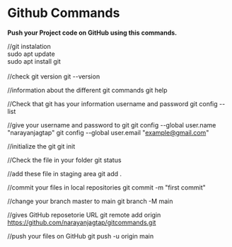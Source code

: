 
# Github Commands


<b>Push your Project code on GitHub using this commands.</b>

//git instalation <br>
sudo apt update <br>
sudo apt install git
<br><br>
//check git version
git --version

//information about the different git commands
git help

//Check that git has your information username and password
git config --list

//give your username and password to git
git config --global user.name "narayanjagtap"
git config --global user.email "example@gmail.com"

//initialize the git
git init

//Check the file in your folder
git status

//add these file in staging area
git add .

//commit your files in local repositories
git commit -m "first commit"

//change your branch master to main
git branch -M main

//gives GitHub reposetorie URL
git remote add origin https://github.com/narayanjagtap/gitcommands.git

//push your files on GitHub 
git push -u origin main
